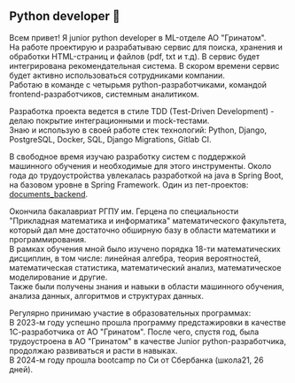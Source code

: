 ## Python developer 👋
Всем привет! Я junior python developer в ML-отделе АО "Гринатом". \
На работе проектирую и разрабатываю сервис для поиска, хранения и обработки HTML-страниц и файлов (pdf, txt и т.д). В сервис будет интегрирована рекомендательная система. В скором времени сервис будет активно использоваться сотрудниками компании. \
Работаю в команде с четырьмя python-разработчиками, командой frontend-разработчиков, системным аналитиком.

Разработка проекта ведется в стиле TDD (Test-Driven Development) - делаю покрытие интеграционными и mock-тестами. \
Знаю и использую в своей работе стек технологий: Python, Django, PostgreSQL, Docker, SQL, Django Migrations, Gitlab CI.


В свободное время изучаю разработку систем с поддержкой машинного обучения и необходимые для этого инструменты.
Около года до трудоустройства увлекалась разработкой на java в Spring Boot, на базовом уровне в Spring Framework. Один из пет-проектов: [documents_backend](https://github.com/tooryboard/documents_backend).

Окончила бакалавриат РГПУ им. Герцена по специальности "Прикладная математика и информатика" математического факультета, который дал мне достаточно обширную базу в области математики и программирования.\
В рамках обучения мной было изучено порядка 18-ти математических дисциплин, в том числе: линейная алгебра, теория вероятностей, математическая статистика, математический анализ, математическое моделирование и другие. \
Также были получены знания и навыки в области машинного обучения, анализа данных, алгоритмов и структурах данных.

Регулярно принимаю участие в образовательных программах:\
В 2023-м году успешно прошла программу предстажировки в качестве 1С-разработчика от АО "Гринатом". После чего, спустя год, была трудоустроена в АО "Гринатом" в качестве Junior python-разработчика, продолжаю развиваться и расти в навыках.\
В 2024-м году прошла bootcamp по Си от Сбербанка (школа21, 26 дней).


